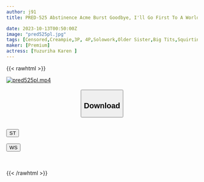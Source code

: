 ```yaml
---
author: j91
title: PRED-525 Abstinence Acme Burst Goodbye, I'll Go First To A World Drowning In Pleasure. With Her Tongue And Saliva Entwined, She Shakes Her Hips With All Her Might, Letting Sweat, Tide, And Juices Splatter Lewdly Until She Cums, Cums, Cums... Karen Yuzuriha

date: 2023-10-13T00:50:00Z
image: "pred525pl.jpg"
tags: [Censored,Creampie,3P, 4P,Solowork,Older Sister,Big Tits,Squirting	]
maker: [Premium]
actress: [Yuzuriha Karen ]
---
```



{{< rawhtml >}}

<div class="video" data-videoid="BYGyAYM1zqsQ9w">
    <a href="javascript:;">
        <img src="https://my.j91.asia/posts/pred525pl/pred525pl.jpg" width="WIDTH" height="HEIGHT" alt="pred525pl.mp4" loading="lazy">
    </a>
</div>

<script type="text/javascript" src="https://j91.asia/asset/on-demand-st.js"></script>

<br>
  <link rel="stylesheet" href="https://j91.asia/asset/bs5.css">
  
  <center>
  <button class="btn btn-primary" type="button" data-bs-toggle="collapse" data-bs-target=".multi-collapse" aria-expanded="false" aria-controls="multiCollapseExample1 multiCollapseExample2"><h2>Download</h2></button></center>
</p>
<div class="row">
  <div class="col">
    <div class="collapse multi-collapse" id="multiCollapseExample1">
      <div class="card card-body">
	      	      <br>
<div class="buttons">  
<a href="https://streamtape.to/v/BYGyAYM1zqsQ9w"><button class="btn-hover color-3"><i class="fa fa-download"></i> ST</button></a></div>
    </div>
  </div>
</div>
  <div class="col">
    <div class="collapse multi-collapse" id="multiCollapseExample2">
      <div class="card card-body">
	      <br>
<div class="buttons">
    <a href="https://wolfstream.tv/o3iuf5w2ugkq"><button class="btn-hover color-9"><i class="fa fa-download"></i> WS</button></a></div>
<br><br>
      </div>
    </div>
  </div>
</div>

{{< /rawhtml >}}
